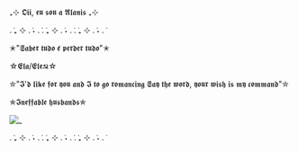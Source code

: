 ₊⊹ 𝕺𝖎𝖎, 𝖊𝖚 𝖘𝖔𝖚 𝖆 𝕬𝖑𝖆𝖓𝖎𝖘 ₊⊹

. ݁₊ ⊹ . ݁˖ . ݁. ݁₊ ⊹ . ݁˖ . ݁. ݁₊ ⊹ . ݁˖ . ݁

✭"𝕾𝖆𝖇𝖊𝖗 𝖙𝖚𝖉𝖔 𝖊́ 𝖕𝖊𝖗𝖉𝖊𝖗 𝖙𝖚𝖉𝖔"✭

☆𝕰𝖑𝖆/𝕰𝖑𝖊☭☆

✮"𝕴'𝖉 𝖑𝖎𝖐𝖊 𝖋𝖔𝖗 𝖞𝖔𝖚 𝖆𝖓𝖉 𝕴 𝖙𝖔 𝖌𝖔 𝖗𝖔𝖒𝖆𝖓𝖈𝖎𝖓𝖌 𝕾𝖆𝖞 𝖙𝖍𝖊 𝖜𝖔𝖗𝖉, 𝖞𝖔𝖚𝖗 𝖜𝖎𝖘𝖍 𝖎𝖘 𝖒𝖞 𝖈𝖔𝖒𝖒𝖆𝖓𝖉"✮

✯𝕴𝖓𝖊𝖋𝖋𝖆𝖇𝖑𝖊 𝖍𝖚𝖘𝖇𝖆𝖓𝖉𝖘✯



![_](https://github.com/user-attachments/assets/ccf7efe9-f1d2-4efe-9a63-0a70c58e3bb2)


. ݁₊ ⊹ . ݁˖ . ݁. ݁₊ ⊹ . ݁˖ . ݁. ݁₊ ⊹ . ݁˖ . ݁
